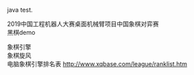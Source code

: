 java test. 

2019中国工程机器人大赛桌面机械臂项目中国象棋对弈赛</br>
黑棋demo

象棋引擎</br>
象棋旋风</br>
电脑象棋引擎排名表 http://www.xqbase.com/league/ranklist.htm

